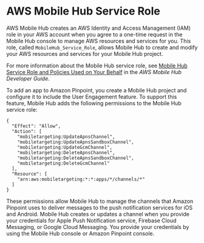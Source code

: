 # AWS Mobile Hub Service Role<a name="permissions-mobilehub"></a>

AWS Mobile Hub creates an AWS Identity and Access Management \(IAM\) role in your AWS account when you agree to a one\-time request in the Mobile Hub console to manage AWS resources and services for you\. This role, called `MobileHub_Service_Role`, allows Mobile Hub to create and modify your AWS resources and services for your Mobile Hub project\.

For more information about the Mobile Hub service role, see [Mobile Hub Service Role and Policies Used on Your Behalf](http://docs.aws.amazon.com/mobile-hub/latest/developerguide/mobilehub-service-role.html) in the *AWS Mobile Hub Developer Guide*\.

To add an app to Amazon Pinpoint, you create a Mobile Hub project and configure it to include the User Engagement feature\. To support this feature, Mobile Hub adds the following permissions to the Mobile Hub service role:

```
{
  "Effect": "Allow",
  "Action": [
    "mobiletargeting:UpdateApnsChannel",
    "mobiletargeting:UpdateApnsSandboxChannel",
    "mobiletargeting:UpdateGcmChannel",
    "mobiletargeting:DeleteApnsChannel",
    "mobiletargeting:DeleteApnsSandboxChannel",
    "mobiletargeting:DeleteGcmChannel"
  ],
  "Resource": [
    "arn:aws:mobiletargeting:*:*:apps/*/channels/*"
  ]
}
```

These permissions allow Mobile Hub to manage the channels that Amazon Pinpoint uses to deliver messages to the push notification services for iOS and Android\. Mobile Hub creates or updates a channel when you provide your credentials for Apple Push Notification service, Firebase Cloud Messaging, or Google Cloud Messaging\. You provide your credentials by using the Mobile Hub console or Amazon Pinpoint console\.